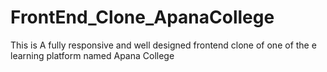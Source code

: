 # FrontEnd_Clone_ApanaCollege
This is A fully responsive and well designed frontend clone of one of the e learning platform named Apana College 
